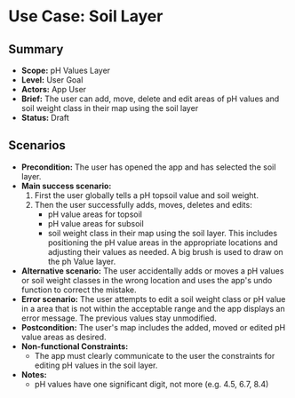 # Use Case: Soil Layer

## Summary

- **Scope:** pH Values Layer
- **Level:** User Goal
- **Actors:** App User
- **Brief:** The user can add, move, delete and edit areas of pH values and soil weight class in their map using the soil layer
- **Status:** Draft

## Scenarios

- **Precondition:**
  The user has opened the app and has selected the soil layer.
- **Main success scenario:**
  1. First the user globally tells a pH topsoil value and soil weight.
  2. Then the user successfully adds, moves, deletes and edits:
     - pH value areas for topsoil
     - pH value areas for subsoil
     - soil weight class
     in their map using the soil layer.
     This includes positioning the pH value areas in the appropriate locations and adjusting their values as needed.
     A big brush is used to draw on the ph Value layer.
- **Alternative scenario:**
  The user accidentally adds or moves a pH values or soil weight classes in the wrong location and uses the app's undo function to correct the mistake.
- **Error scenario:**
  The user attempts to edit a soil weight class or pH value in a area that is not within the acceptable range and the app displays an error message.
  The previous values stay unmodified.
- **Postcondition:**
  The user's map includes the added, moved or edited pH value areas as desired.
- **Non-functional Constraints:**
  - The app must clearly communicate to the user the constraints for editing pH values in the soil layer.
- **Notes:**
  - pH values have one significant digit, not more (e.g. 4.5, 6.7, 8.4)

